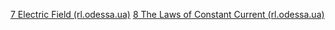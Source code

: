 [7 Electric Field (rl.odessa.ua)](http://rl.odessa.ua/media/_For_Liceistu/Physics/ForDPA/Test_ElStat.pdf)
[8 The Laws of Constant Current (rl.odessa.ua)](http://rl.odessa.ua/media/_For_Liceistu/Physics/ForDPA/Test_DC.pdf)